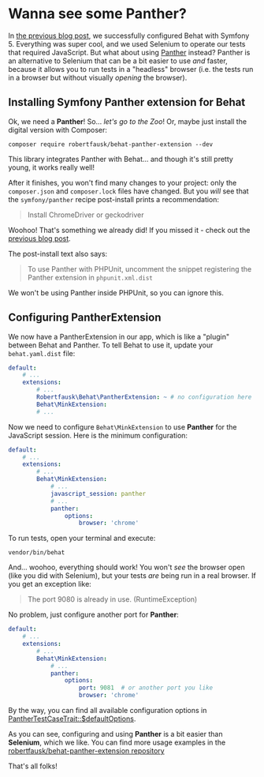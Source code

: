 # Wanna see some Panther?

In [the previous blog post](https://symfonycasts.com/blog/behat-symfony), we successfully configured Behat with Symfony 5.
Everything was super cool, and we used Selenium to operate our tests that required JavaScript.
But what about using [Panther](https://github.com/symfony/panther) instead? Panther is
an alternative to Selenium that can be a bit easier to use *and* faster, because
it allows you to run tests in a "headless" browser (i.e. the tests run in a browser
but without visually *opening* the browser).

## Installing Symfony Panther extension for Behat

Ok, we need a **Panther**! So... _let's go to the Zoo_! Or, maybe just install the digital
version with Composer:

```terminal
composer require robertfausk/behat-panther-extension --dev
```

This library integrates Panther with Behat... and though it's still pretty young, it works
really well!

After it finishes, you won't find many changes to your project: only the `composer.json`
and `composer.lock` files have changed. But you *will* see that the `symfony/panther` recipe
post-install prints a recommendation:

> Install ChromeDriver or geckodriver

Woohoo! That's something we already did! If you missed it - check out the
[previous blog post](https://symfonycasts.com/blog/behat-symfony#real-browser-power).

The post-install text also says:

> To use Panther with PHPUnit, uncomment the snippet registering the Panther extension
> in `phpunit.xml.dist`

We won't be using Panther inside PHPUnit, so you can ignore this.

## Configuring PantherExtension

We now have a PantherExtension in our app, which is like a "plugin" between Behat
and Panther. To tell Behat to use it, update your `behat.yaml.dist` file:

```yaml
default:
    # ...
    extensions:
        # ...
        Robertfausk\Behat\PantherExtension: ~ # no configuration here
        Behat\MinkExtension:
        # ...
```

Now we need to configure `Behat\MinkExtension` to use **Panther** for the JavaScript session.
Here is the minimum configuration:

```yaml
default:
    # ...
    extensions:
        # ...
        Behat\MinkExtension:
            # ...
            javascript_session: panther
            # ...
            panther:
                options:
                    browser: 'chrome'
```

To run tests, open your terminal and execute:

```terminal
vendor/bin/behat
```

And... woohoo, everything should work! You won't *see* the browser open (like you
did with Selenium), but your tests *are* being run in a real browser. If you get an exception like:

> The port 9080 is already in use. (RuntimeException)

No problem, just configure another port for **Panther**:

```yaml
default:
    # ...
    extensions:
        # ...
        Behat\MinkExtension:
            # ...
            panther:
                options:
                    port: 9081  # or another port you like
                    browser: 'chrome'
```

By the way, you can find all available configuration options in
[PantherTestCaseTrait::$defaultOptions](https://github.com/symfony/panther/blob/e53feac1df95f2022979e86f40b2540306581c3c/src/PantherTestCaseTrait.php#L70-L79).

As you can see, configuring and using **Panther** is a bit easier than **Selenium**,
which we like. You can find more usage examples in the [robertfausk/behat-panther-extension repository](https://github.com/robertfausk/behat-panther-extension#usage-example)

That's all folks!
